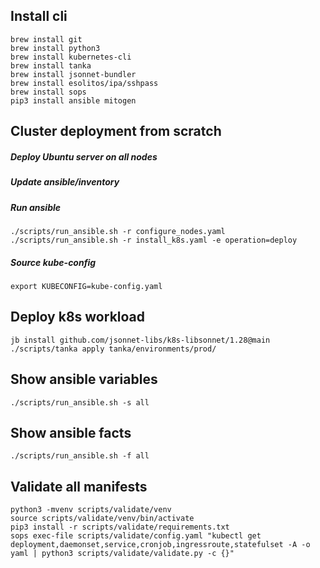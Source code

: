 ## Install cli

```
brew install git
brew install python3
brew install kubernetes-cli
brew install tanka
brew install jsonnet-bundler
brew install esolitos/ipa/sshpass
brew install sops
pip3 install ansible mitogen
```

## Cluster deployment from scratch

##### Deploy Ubuntu server on all nodes

##### Update ansible/inventory

##### Run ansible

```
./scripts/run_ansible.sh -r configure_nodes.yaml
./scripts/run_ansible.sh -r install_k8s.yaml -e operation=deploy
```

##### Source kube-config

`export KUBECONFIG=kube-config.yaml`

## Deploy k8s workload

```
jb install github.com/jsonnet-libs/k8s-libsonnet/1.28@main
./scripts/tanka apply tanka/environments/prod/
```

## Show ansible variables

`./scripts/run_ansible.sh -s all`

## Show ansible facts

`./scripts/run_ansible.sh -f all`

## Validate all manifests

```
python3 -mvenv scripts/validate/venv
source scripts/validate/venv/bin/activate
pip3 install -r scripts/validate/requirements.txt
sops exec-file scripts/validate/config.yaml "kubectl get deployment,daemonset,service,cronjob,ingressroute,statefulset -A -o yaml | python3 scripts/validate/validate.py -c {}"
```
